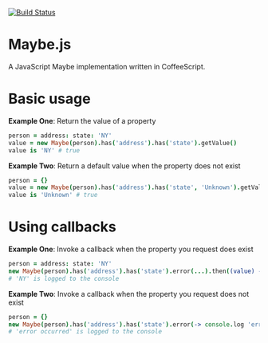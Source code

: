 [![Build Status](https://travis-ci.org/KarlPurk/jsmapper.png)](https://travis-ci.org/KarlPurk/compaginator)
# Maybe.js

A JavaScript Maybe implementation written in CoffeeScript.

# Basic usage

**Example One**: Return the value of a property
```coffee
person = address: state: 'NY'
value = new Maybe(person).has('address').has('state').getValue()
value is 'NY' # true
```

**Example Two**: Return a default value when the property does not exist
```coffee
person = {}
value = new Maybe(person).has('address').has('state', 'Unknown').getValue()
value is 'Unknown' # true
```

# Using callbacks

**Example One**: Invoke a callback when the property you request does exist
```coffee
person = address: state: 'NY'
new Maybe(person).has('address').has('state').error(...).then((value) -> console.log value)
# 'NY' is logged to the console
```

**Example Two**: Invoke a callback when the property you request does not exist
```coffee
person = {}
new Maybe(person).has('address').has('state').error(-> console.log 'error occurred').then(...)
# 'error occurred' is logged to the console
```
